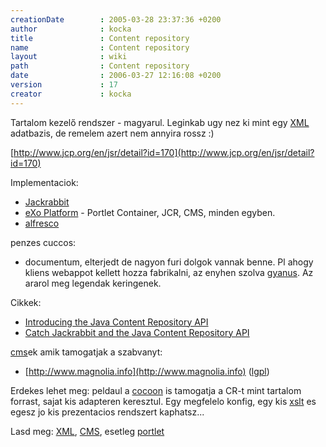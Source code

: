```yaml
---
creationDate        : 2005-03-28 23:37:36 +0200 
author              : kocka 
title               : Content repository 
name                : Content repository 
layout              : wiki 
path                : Content repository 
date                : 2006-03-27 12:16:08 +0200 
version             : 17 
creator             : kocka 
---
```

Tartalom kezelő rendszer - magyarul. Leginkab ugy nez ki mint egy [XML](XML.html) adatbazis, de remelem azert nem annyira rossz :)

[http://www.jcp.org/en/jsr/detail?id=170](http://www.jcp.org/en/jsr/detail?id=170)

Implementaciok:

*   [Jackrabbit](http://incubator.apache.org/jackrabbit/) 
*   [eXo Platform](http://www.exoplatform.org) - Portlet Container, JCR, CMS, minden egyben.
*   [alfresco](http://www.alfresco.org/)

penzes cuccos:

*   documentum, elterjedt de nagyon furi dolgok vannak benne. Pl ahogy kliens webappot kellett hozza fabrikalni, az enyhen szolva [gyanus](gyanus.html). Az ararol meg legendak keringenek.

Cikkek:

*   [Introducing the Java Content Repository API](http://www-128.ibm.com/developerworks/java/library/j-jcr/)
*   [Catch Jackrabbit and the Java Content Repository API](http://www.artima.com/lejava/articles/contentrepository.html)

[cms](CMS.html)ek amik tamogatjak a szabvanyt:

*   [http://www.magnolia.info](http://www.magnolia.info) ([lgpl](LGPL.html))

Erdekes lehet meg: peldaul a [cocoon](cocoon.html) is tamogatja a CR-t mint tartalom forrast, sajat kis adapteren keresztul. Egy megfelelo konfig, egy kis [xslt](XSLT.html) es egesz jo kis prezentacios rendszert kaphatsz...

Lasd meg: [XML](XML.html), [CMS](CMS.html), esetleg [portlet](portlet.html)
